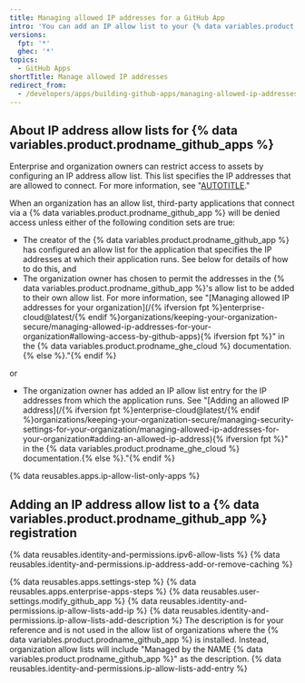 ```yaml
---
title: Managing allowed IP addresses for a GitHub App
intro: 'You can add an IP allow list to your {% data variables.product.prodname_github_app %} registration to prevent your app from being blocked by an organization''s own allow list.'
versions:
  fpt: '*'
  ghec: '*'
topics:
  - GitHub Apps
shortTitle: Manage allowed IP addresses
redirect_from:
  - /developers/apps/building-github-apps/managing-allowed-ip-addresses-for-a-github-app
---
```


## About IP address allow lists for {% data variables.product.prodname_github_apps %}

Enterprise and organization owners can restrict access to assets by configuring an IP address allow list. This list specifies the IP addresses that are allowed to connect. For more information, see "[AUTOTITLE](/admin/policies/enforcing-policies-for-your-enterprise/enforcing-policies-for-security-settings-in-your-enterprise#managing-allowed-ip-addresses-for-organizations-in-your-enterprise)."

When an organization has an allow list, third-party applications that connect via a {% data variables.product.prodname_github_app %} will be denied access unless either of the following condition sets are true:

* The creator of the {% data variables.product.prodname_github_app %} has configured an allow list for the application that specifies the IP addresses at which their application runs. See below for details of how to do this, and
* The organization owner has chosen to permit the addresses in the {% data variables.product.prodname_github_app %}'s allow list to be added to their own allow list. For more information, see "[Managing allowed IP addresses for your organization](/{% ifversion fpt %}enterprise-cloud@latest/{% endif %}organizations/keeping-your-organization-secure/managing-allowed-ip-addresses-for-your-organization#allowing-access-by-github-apps){% ifversion fpt %}" in the {% data variables.product.prodname_ghe_cloud %} documentation.{% else %}."{% endif %}

or

* The organization owner has added an IP allow list entry for the IP addresses from which the application runs. See "[Adding an allowed IP address](/{% ifversion fpt %}enterprise-cloud@latest/{% endif %}organizations/keeping-your-organization-secure/managing-security-settings-for-your-organization/managing-allowed-ip-addresses-for-your-organization#adding-an-allowed-ip-address){% ifversion fpt %}" in the {% data variables.product.prodname_ghe_cloud %} documentation.{% else %}."{% endif %}

{% data reusables.apps.ip-allow-list-only-apps %}

## Adding an IP address allow list to a {% data variables.product.prodname_github_app %} registration

{% data reusables.identity-and-permissions.ipv6-allow-lists %}
{% data reusables.identity-and-permissions.ip-address-add-or-remove-caching %}

{% data reusables.apps.settings-step %}
{% data reusables.apps.enterprise-apps-steps %}
{% data reusables.user-settings.modify_github_app %}
{% data reusables.identity-and-permissions.ip-allow-lists-add-ip %}
{% data reusables.identity-and-permissions.ip-allow-lists-add-description %}
  The description is for your reference and is not used in the allow list of organizations where the {% data variables.product.prodname_github_app %} is installed. Instead, organization allow lists will include "Managed by the NAME {% data variables.product.prodname_github_app %}" as the description.
{% data reusables.identity-and-permissions.ip-allow-lists-add-entry %}
